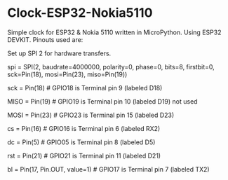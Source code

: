 # Clock-ESP32-Nokia5110
Simple clock for ESP32 &amp; Nokia 5110 written in MicroPython.
Using ESP32 DEVKIT.  Pinouts used are:

Set up SPI 2 for hardware transfers.

spi = SPI(2, baudrate=4000000, polarity=0, phase=0, bits=8, firstbit=0, sck=Pin(18), mosi=Pin(23), miso=Pin(19))

sck = Pin(18)   # GPIO18 is Terminal pin 9 (labeled D18)

MISO = Pin(19)  # GPIO19 is Terminal pin 10 (labeled D19) not used

MOSI = Pin(23)  # GPIO23 is Terminal pin 15 (labeled D23)

cs = Pin(16)    # GPIO16 is Terminal pin 6 (labeled RX2)

dc = Pin(5)     # GPIO05 is Terminal pin 8 (labeled D5)

rst = Pin(21)   # GPIO21 is Terminal pin 11 (labeled D21)

bl = Pin(17, Pin.OUT, value=1)  # GPIO17 is Terminal pin 7 (labeled TX2)
